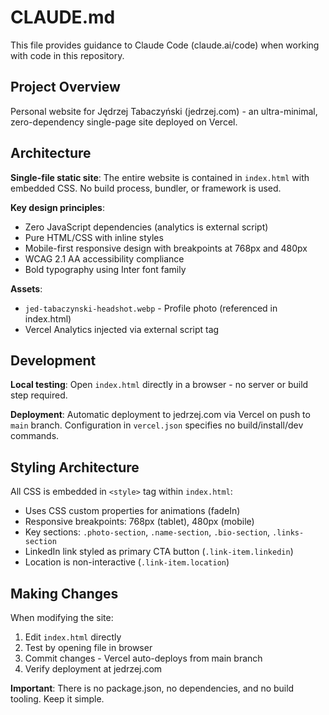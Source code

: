 # CLAUDE.md

This file provides guidance to Claude Code (claude.ai/code) when working with code in this repository.

## Project Overview

Personal website for Jędrzej Tabaczyński (jedrzej.com) - an ultra-minimal, zero-dependency single-page site deployed on Vercel.

## Architecture

**Single-file static site**: The entire website is contained in `index.html` with embedded CSS. No build process, bundler, or framework is used.

**Key design principles**:
- Zero JavaScript dependencies (analytics is external script)
- Pure HTML/CSS with inline styles
- Mobile-first responsive design with breakpoints at 768px and 480px
- WCAG 2.1 AA accessibility compliance
- Bold typography using Inter font family

**Assets**:
- `jed-tabaczynski-headshot.webp` - Profile photo (referenced in index.html)
- Vercel Analytics injected via external script tag

## Development

**Local testing**: Open `index.html` directly in a browser - no server or build step required.

**Deployment**: Automatic deployment to jedrzej.com via Vercel on push to `main` branch. Configuration in `vercel.json` specifies no build/install/dev commands.

## Styling Architecture

All CSS is embedded in `<style>` tag within `index.html`:
- Uses CSS custom properties for animations (fadeIn)
- Responsive breakpoints: 768px (tablet), 480px (mobile)
- Key sections: `.photo-section`, `.name-section`, `.bio-section`, `.links-section`
- LinkedIn link styled as primary CTA button (`.link-item.linkedin`)
- Location is non-interactive (`.link-item.location`)

## Making Changes

When modifying the site:
1. Edit `index.html` directly
2. Test by opening file in browser
3. Commit changes - Vercel auto-deploys from main branch
4. Verify deployment at jedrzej.com

**Important**: There is no package.json, no dependencies, and no build tooling. Keep it simple.
